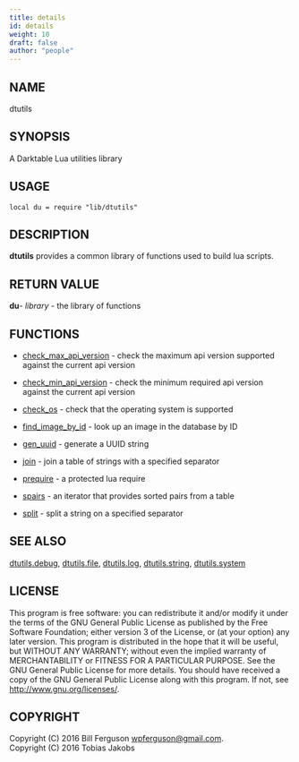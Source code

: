 ```yaml
---
title: details
id: details
weight: 10
draft: false
author: "people"
---
```



## NAME

dtutils

## SYNOPSIS

A Darktable Lua utilities library

## USAGE
```
local du = require "lib/dtutils"
```
## DESCRIPTION

**dtutils** provides a common library of functions used to build
lua scripts.

## RETURN VALUE

**du**- _library_ - the library of functions

## FUNCTIONS

* [check_max_api_version](check_max_api_version.md) - check the maximum  api version supported against the current api version

* [check_min_api_version](check_min_api_version.md) - check the minimum required api version against the current api version

* [check_os](check_os.md) - check that the operating system is supported

* [find_image_by_id](find_image_by_id.md) - look up an image in the database by ID

* [gen_uuid](gen_uuid.md) - generate a UUID string

* [join](http://github.com/darktable-org/lua-scripts/wiki/join.md) - join a table of strings with a specified separator

* [prequire](http://github.com/darktable-org/lua-scripts/wiki/prequire.md) - a protected lua require

* [spairs](http://github.com/darktable-org/lua-scripts/wiki/spairs.md) - an iterator that provides sorted pairs from a table

* [split](http://github.com/darktable-org/lua-scripts/wiki/split.md) - split a string on a specified separator

## SEE ALSO

[dtutils.debug](../dtutils.debug/details.md), [dtutils.file](../dtutils.file/details.md), [dtutils.log](../dtutils.log/details.md), [dtutils.string](../dtutils.string/details.md), [dtutils.system](../dtutils.system/details.md)

## LICENSE

This program is free software: you can redistribute it and/or modify
it under the terms of the GNU General Public License as published by
the Free Software Foundation; either version 3 of the License, or
(at your option) any later version.
This program is distributed in the hope that it will be useful,
but WITHOUT ANY WARRANTY; without even the implied warranty of
MERCHANTABILITY or FITNESS FOR A PARTICULAR PURPOSE.  See the
GNU General Public License for more details.
You should have received a copy of the GNU General Public License
along with this program.  If not, see <http://www.gnu.org/licenses/>.

## COPYRIGHT

Copyright (C) 2016 Bill Ferguson <wpferguson@gmail.com>.  
Copyright (C) 2016 Tobias Jakobs
